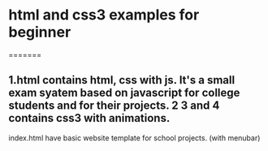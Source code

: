 # html and css3 examples for beginner
=======

1.html contains html, css with js. It's a small exam syatem based on javascript for college students and for their projects.
2 3 and 4 contains css3 with animations.
--------
index.html have basic website template for school projects. (with menubar)
